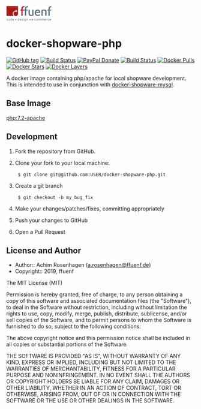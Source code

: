 <a href="http://www.ffuenf.de" title="ffuenf - code • design • e-commerce"><img src="https://github.com/ffuenf/Ffuenf_Common/blob/master/skin/adminhtml/default/default/ffuenf/ffuenf.png" alt="ffuenf - code • design • e-commerce" /></a>

docker-shopware-php
===================
[![GitHub tag](https://img.shields.io/github/tag/ffuenf/docker-shopware-php.svg)](https://github.com/ffuenf/docker-shopware-php)
[![Build Status](https://img.shields.io/travis/ffuenf/docker-shopware-php.svg)](https://travis-ci.org/ffuenf/docker-shopware-php)
[![PayPal Donate](https://img.shields.io/badge/paypal-donate-blue.svg)](https://www.paypal.com/cgi-bin/webscr?cmd=_s-xclick&hosted_button_id=J2PQS2WLT2Y8W&item_name=Shopware%3a%20docker-shopware-php&item_number=docker-shopware-php&currency_code=EUR)
[![Build Status](https://img.shields.io/travis/ffuenf/docker-shopware-php.svg)](https://travis-ci.org/ffuenf/docker-shopware-php)
[![Docker Pulls](https://img.shields.io/docker/pulls/ffuenf/docker-shopware-php.svg)](https://hub.docker.com/r/ffuenf/docker-shopware-php/)
[![Docker Stars](https://img.shields.io/docker/stars/ffuenf/docker-shopware-php.svg)](https://hub.docker.com/r/ffuenf/docker-shopware-php/)
[![Docker Layers](https://badge.imagelayers.io/ffuenf/shopware-php.svg)](https://imagelayers.io/?images=ffuenf/docker-shopware-php:latest)

A docker image containing php/apache for local shopware development.
This is intended to use in conjunction with [docker-shopware-mysql](https://github.com/ffuenf/docker-shopware-mysql).

Base Image
----------

[php:7.2-apache](https://hub.docker.com/_/php)

Development
-----------
1. Fork the repository from GitHub.
2. Clone your fork to your local machine:

        $ git clone git@github.com:USER/docker-shopware-php.git

3. Create a git branch

        $ git checkout -b my_bug_fix

5. Make your changes/patches/fixes, committing appropriately
7. Push your changes to GitHub
8. Open a Pull Request

License and Author
------------------

- Author:: Achim Rosenhagen (<a.rosenhagen@ffuenf.de>)
- Copyright:: 2019, ffuenf

The MIT License (MIT)

Permission is hereby granted, free of charge, to any person obtaining a copy
of this software and associated documentation files (the "Software"), to deal
in the Software without restriction, including without limitation the rights
to use, copy, modify, merge, publish, distribute, sublicense, and/or sell
copies of the Software, and to permit persons to whom the Software is
furnished to do so, subject to the following conditions:

The above copyright notice and this permission notice shall be included in all
copies or substantial portions of the Software.

THE SOFTWARE IS PROVIDED "AS IS", WITHOUT WARRANTY OF ANY KIND, EXPRESS OR
IMPLIED, INCLUDING BUT NOT LIMITED TO THE WARRANTIES OF MERCHANTABILITY,
FITNESS FOR A PARTICULAR PURPOSE AND NONINFRINGEMENT. IN NO EVENT SHALL THE
AUTHORS OR COPYRIGHT HOLDERS BE LIABLE FOR ANY CLAIM, DAMAGES OR OTHER
LIABILITY, WHETHER IN AN ACTION OF CONTRACT, TORT OR OTHERWISE, ARISING FROM,
OUT OF OR IN CONNECTION WITH THE SOFTWARE OR THE USE OR OTHER DEALINGS IN THE
SOFTWARE.